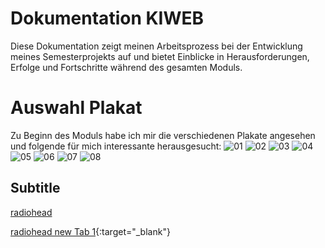 # Dokumentation KIWEB 
Diese Dokumentation zeigt meinen Arbeitsprozess bei der Entwicklung meines Semesterprojekts auf und bietet Einblicke in Herausforderungen, Erfolge und Fortschritte während des gesamten Moduls.

# Auswahl Plakat
Zu Beginn des Moduls habe ich mir die verschiedenen Plakate angesehen und folgende für mich interessante herausgesucht:
![01](doku/posters/radiohead.jpeg)
![02](doku/posters/02.jpg)
![03](doku/posters/03.jpeg)
![04](doku/posters/04.jpeg)
![05](doku/posters/05.png)
![06](doku/posters/06.png)
![07](doku/posters/07.jpeg)
![08](doku/posters/08.jpeg)

## Subtitle

[radiohead](radiohead/)

[radiohead new Tab 1](radiohead/){:target="_blank"}
